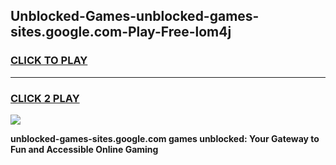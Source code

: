 
## Unblocked-Games-unblocked-games-sites.google.com-Play-Free-lom4j
<h3>
<a href="https://premium76.site?title=unblocked-games-sites.google.com&ref=22A">CLICK TO PLAY</a></h3>
<hr>

<h3>
<a href="https://premium76.site?title=unblocked-games-sites.google.com&ref=22A">CLICK 2 PLAY</a>
  
</h3>

<a href="https://premium76.site?title=unblocked-games-sites.google.com&ref=22A"><img src="https://clearcache.store/games.png"></a>


**unblocked-games-sites.google.com games unblocked: Your Gateway to Fun and Accessible Online Gaming**
